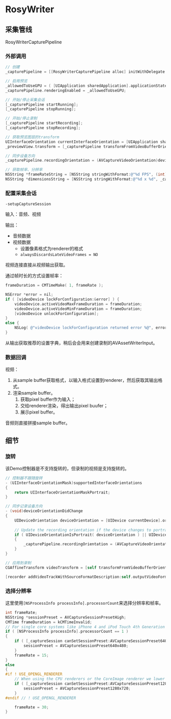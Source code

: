 # RosyWriter

## 采集管线

RosyWriterCapturePipeline

### 外部调用

```objective-c
// 创建
_capturePipeline = [[RosyWriterCapturePipeline alloc] initWithDelegate:self callbackQueue:dispatch_get_main_queue()];

// 启用预览
_allowedToUseGPU = ( [UIApplication sharedApplication].applicationState != UIApplicationStateBackground );
_capturePipeline.renderingEnabled = _allowedToUseGPU;

// 开始/停止采集会话
[_capturePipeline startRunning];
[_capturePipeline stopRunning];

// 开始/停止录制
[_capturePipeline startRecording];
[_capturePipeline stopRecording];

// 获取预览图层的transform
UIInterfaceOrientation currentInterfaceOrientation = [UIApplication sharedApplication].statusBarOrientation;
_previewView.transform = [_capturePipeline transformFromVideoBufferOrientationToOrientation:(AVCaptureVideoOrientation)currentInterfaceOrientation withAutoMirroring:YES]; // Front camera preview should be mirrored

// 同步设备方向
_capturePipeline.recordingOrientation = (AVCaptureVideoOrientation)deviceOrientation;

// 获取帧率、分辨率
NSString *frameRateString = [NSString stringWithFormat:@"%d FPS", (int)roundf( _capturePipeline.videoFrameRate )];
NSString *dimensionsString = [NSString stringWithFormat:@"%d x %d", _capturePipeline.videoDimensions.width, _capturePipeline.videoDimensions.height];
```

### 配置采集会话

`-setupCaptureSession`

输入：音频、视频

输出：

- 音频数据
- 视频数据
    + 设置像素格式为renderer的格式
    + `alwaysDiscardsLateVideoFrames = NO`

视频连接直接从视频输出获取。

通过帧时长的方式设置帧率：

```objective-c
frameDuration = CMTimeMake( 1, frameRate );

NSError *error = nil;
if ( [videoDevice lockForConfiguration:&error] ) {
    videoDevice.activeVideoMaxFrameDuration = frameDuration;
    videoDevice.activeVideoMinFrameDuration = frameDuration;
    [videoDevice unlockForConfiguration];
}
else {
    NSLog( @"videoDevice lockForConfiguration returned error %@", error );
}
```

从输出获取推荐的设置字典，稍后会会用来创建录制的AVAssetWriterInput。

### 数据回调

视频：

1. 从sample buffer获取格式，以输入格式设置到renderer，然后获取其输出格式。
2. 渲染sample buffer。
    1. 获取pixel buffer作为输入；
    2. 交给renderer渲染，得出输出pixel buufer；
    3. 展示pixel buffer。

音频则直接拼接sample buffer。

## 细节

### 旋转

该Demo控制器是不支持旋转的，但录制的视频是支持旋转的。

```objective-c
// 控制器不跟随旋转
- (UIInterfaceOrientationMask)supportedInterfaceOrientations
{
    return UIInterfaceOrientationMaskPortrait;
}

// 同步记录设备方向
- (void)deviceOrientationDidChange
{
    UIDeviceOrientation deviceOrientation = [UIDevice currentDevice].orientation;
    
    // Update the recording orientation if the device changes to portrait or landscape orientation (but not face up/down)
    if ( UIDeviceOrientationIsPortrait( deviceOrientation ) || UIDeviceOrientationIsLandscape( deviceOrientation ) )
    {
        _capturePipeline.recordingOrientation = (AVCaptureVideoOrientation)deviceOrientation;
    }
}

// 应用到录制
CGAffineTransform videoTransform = [self transformFromVideoBufferOrientationToOrientation:self.recordingOrientation withAutoMirroring:NO]; // Front camera recording shouldn't be mirrored

[recorder addVideoTrackWithSourceFormatDescription:self.outputVideoFormatDescription transform:videoTransform settings:_videoCompressionSettings];
```

### 选择分辨率

这里使用`[NSProcessInfo processInfo].processorCount`来选择分辨率和帧率。

```objective-c
int frameRate;
NSString *sessionPreset = AVCaptureSessionPresetHigh;
CMTime frameDuration = kCMTimeInvalid;
// For single core systems like iPhone 4 and iPod Touch 4th Generation we use a lower resolution and framerate to maintain real-time performance.
if ( [NSProcessInfo processInfo].processorCount == 1 )
{
    if ( [_captureSession canSetSessionPreset:AVCaptureSessionPreset640x480] ) {
        sessionPreset = AVCaptureSessionPreset640x480;
    }
    frameRate = 15;
}
else
{
#if ! USE_OPENGL_RENDERER
    // When using the CPU renderers or the CoreImage renderer we lower the resolution to 720p so that all devices can maintain real-time performance (this is primarily for A5 based devices like iPhone 4s and iPod Touch 5th Generation).
    if ( [_captureSession canSetSessionPreset:AVCaptureSessionPreset1280x720] ) {
        sessionPreset = AVCaptureSessionPreset1280x720;
    }
#endif // ! USE_OPENGL_RENDERER

    frameRate = 30;
}
```
